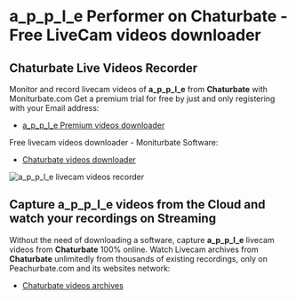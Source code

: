 # a_p_p_l_e Performer on Chaturbate - Free LiveCam videos downloader

## Chaturbate Live Videos Recorder

Monitor and record livecam videos of **a_p_p_l_e** from **Chaturbate** with Moniturbate.com
Get a premium trial for free by just and only registering with your Email address:
* [a_p_p_l_e Premium videos downloader](https://moniturbate.com/request-demo-licence-key.html)

Free livecam videos downloader - Moniturbate Software:
* [Chaturbate videos downloader](https://moniturbate.com/moniturbate-download-software.html)

![a_p_p_l_e livecam videos recorder](https://peachurnet.com/templates/moniturbate-software.png)


## Capture a_p_p_l_e videos from the Cloud and watch your recordings on Streaming

Without the need of downloading a software, capture **a_p_p_l_e** livecam videos from **Chaturbate** 100% online.
Watch Livecam archives from **Chaturbate** unlimitedly from thousands of existing recordings, only on Peachurbate.com and its websites network:
* [Chaturbate videos archives](https://peachurnet.com/)